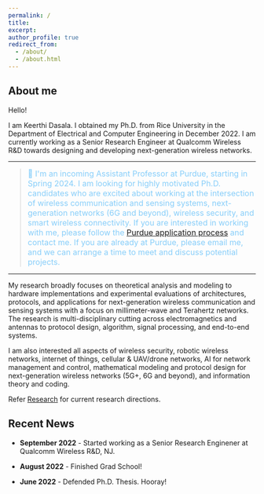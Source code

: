 ```yaml
---
permalink: /
title: 
excerpt: 
author_profile: true
redirect_from: 
  - /about/
  - /about.html
---
```


<!--
I'm a wireless networking and communications researcher. Currently, I am working on cross-layer MAC-PHY protocol design and implementation to scale the data rate and spatial multiplexing potential in High-Frequency mmWave networks.
My research interests span areas of wireless communications and networking, signal estimation and detection, mathematical modeling and protocol design for next-generation wireless networks (5G and beyond), information theory and coding, cellular networks and high frequency (mmWave) protocols and applications.
I'm associated with [Rice Networks Group](http://networks.rice.edu) at the Electrical and Computer Engineering department, Rice University, Houston, Texas. I am being advised by [Dr.Edward W.Knightly](https://knightly.rice.edu/). 
Previously, I have completed my Masters in Electrical Engineering from IISc Bangalore, India
-->

## About me

Hello!

I am Keerthi Dasala. I obtained my Ph.D. from Rice University in the Department of Electrical and Computer Engineering in December 2022. I am currently working as a Senior Research Engineer at Qualcomm Wireless R&D towards designing and developing next-generation wireless networks. 
<!-- <h3>  I am on the academic job market. Interested in Tenure-Track positions in broad area of wireless communication and networking. </h3> -->

---
> <span style=" color: lightskyblue; font-size: 16px "> 📣  I'm an incoming Assistant Professor at Purdue, starting in Spring 2024.
> I am looking for highly motivated Ph.D. candidates who are excited about working at the intersection of wireless communication and sensing systems, next-generation networks (6G and beyond), wireless security, and smart wireless connectivity. If you are interested in working with me, please follow the [Purdue application process](https://www.purdue.edu/gradschool/admissions/how-to-apply/index.html?_ga=2.136994928.1145749734.1696568337-1436000790.1675876241) and contact me. If you are already at Purdue, please email me, and we can arrange a time to meet and discuss potential projects. </span>
---

My research broadly focuses on theoretical analysis and modeling to hardware implementations and experimental evaluations of architectures, protocols, and applications for next-generation wireless communication and sensing systems with a focus on millimeter-wave and Terahertz networks. The research is multi-disciplinary cutting across electromagnetics and antennas to protocol design, algorithm, signal processing, and end-to-end systems. 

I am also interested all aspects of wireless security, robotic wireless networks, internet of things, cellular & UAV/drone networks, AI for network management and control, mathematical modeling and protocol design for next-generation wireless networks (5G+, 6G and beyond), and information theory and coding.

Refer [Research](./research) for current research directions.

<!-- Our research covers broadly next-generation wireless networks, wireless sensing, and smart device systems. We are interested in the design, implementation, and experimental evaluation of novel technologies to enable ultra-fast smart robust adaptable, and secure wireless systems. Our research is multi-disciplinary cutting across electromagnetics and antennas to protocol design, algorithm, signal processing, and end-to-end systems.  -->

<!--cross-layer MAC-PHY protocol design and experimental implementation to scale the data rate and spatial multiplexing potential in mmWave and THz WLANs. -->


<!--, where I was a member of [Rice Networks Group](http://networks.rice.edu). -->

<!--The main focus of my Ph.D. was on Design and Experimental Evaluation of Next-Generation Multi-User Wireless Networks in Millimeter-Wave and Terahertz Spectrum. -->
<!-- (https://scholarship.rice.edu/handle/1911/113234)  -->

<!-- My Ph.D. advisor is [Prof. Edward Knightly](https://knightly.rice.edu/). Prior to joining Rice, I completed my Masters in Electrical and Communications Engineering from IISc. -->

<!-- I finished my in the Department of Electrical and Computer Engineering at Rice University. I am a  and advised by [Prof. Edward Knightly](https://knightly.rice.edu/).  -->




<!-- Reflecting the multi-disciplinary nature of my research, my results have been published in premier venues and journals in the areas of mobile computing and wireless networks. I have been named as a Star Doctoral Student in Rice ECE in 2021 and received numerous recognitions for my research, including the Texas Instruments Distinguished Fellowship, Best Paper Award in IEEE INFOCOM 2021, Best Paper Award in IEEE VTC 2020, CRA-WP and Grace Hopper
Scholarship, and N2Women Young Researcher Fellowship. -->



## Recent News
  * **September 2022** - Started working as a Senior Research Enginener at Qualcomm Wireless R&D, NJ. 

  * **August 2022** - Finished Grad School! 

  * **June 2022** - Defended Ph.D. Thesis. Hooray!
 

<!-- [All News](/news.md/) -->


